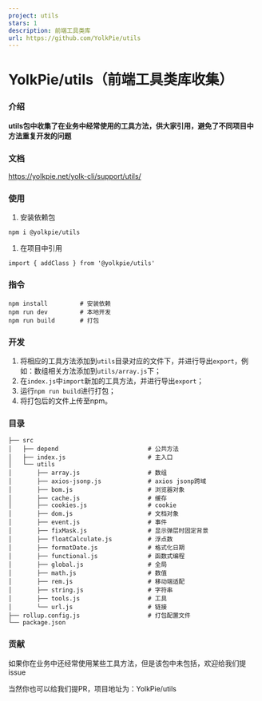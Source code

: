 ```yaml
---
project: utils
stars: 1
description: 前端工具类库
url: https://github.com/YolkPie/utils
---
```


YolkPie/utils（前端工具类库收集）
=======================

### 介绍

**utils包中收集了在业务中经常使用的工具方法，供大家引用，避免了不同项目中方法重复开发的问题**

### 文档

https://yolkpie.net/yolk-cli/support/utils/

### 使用

1.  安装依赖包

```
npm i @yolkpie/utils
```

1.  在项目中引用

```
import { addClass } from '@yolkpie/utils'
```

### 指令

```
npm install         # 安装依赖
npm run dev         # 本地开发
npm run build       # 打包
```

### 开发

1.  将相应的工具方法添加到`utils`目录对应的文件下，并进行导出`export`，例如：数组相关方法添加到`utils/array.js`下；
2.  在`index.js`中`import`新加的工具方法，并进行导出`export`；
3.  运行`npm run build`进行打包；
4.  将打包后的文件上传至npm。

### 目录

```
├── src
│   ├── depend                         # 公共方法
│   ├── index.js                       # 主入口
│   └── utils
│       ├── array.js                   # 数组
│       ├── axios-jsonp.js             # axios jsonp跨域
│       ├── bom.js                     # 浏览器对象
│       ├── cache.js                   # 缓存
│       ├── cookies.js                 # cookie
│       ├── dom.js                     # 文档对象
│       ├── event.js                   # 事件
│       ├── fixMask.js                 # 显示弹层时固定背景
│       ├── floatCalculate.js          # 浮点数
│       ├── formatDate.js              # 格式化日期
│       ├── functional.js              # 函数式编程
│       ├── global.js                  # 全局
│       ├── math.js                    # 数值
│       ├── rem.js                     # 移动端适配
│       ├── string.js                  # 字符串
│       ├── tools.js                   # 工具
│       └── url.js                     # 链接
├── rollup.config.js                   # 打包配置文件
└── package.json
```

### 贡献

如果你在业务中还经常使用某些工具方法，但是该包中未包括，欢迎给我们提 issue

当然你也可以给我们提PR，项目地址为：YolkPie/utils
